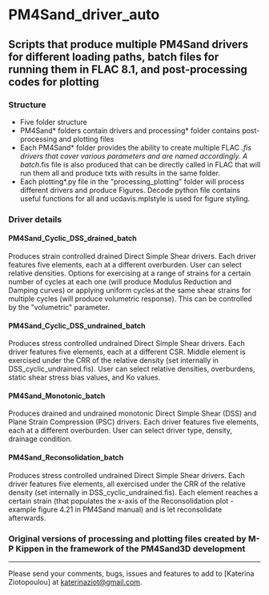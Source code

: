 # PM4Sand_driver_auto
## Scripts that produce multiple PM4Sand drivers for different loading paths, batch files for running them in FLAC 8.1, and post-processing codes for plotting

### Structure

- Five folder structure
- PM4Sand* folders contain drivers and processing* folder contains post-processing and plotting files
- Each PM4Sand* folder provides the ability to create multiple FLAC *.fis drivers that cover various parameters and are named accordingly. A batch*.fis file is also produced that can be directly called in FLAC that will run them all and produce txts with results in the same folder.
- Each plotting*.py file in the "processing_plotting" folder will process different drivers and produce Figures. Decode python file contains useful functions for all and ucdavis.mplstyle is used for figure styling.

### Driver details
#### PM4Sand_Cyclic_DSS_drained_batch
Produces strain controlled drained Direct Simple Shear drivers. Each driver features five elements, each at a different overburden. User can select relative densities. Options for exercising at a range of strains for a certain number of cycles at each one (will produce Modulus Reduction and Damping curves) or applying uniform cycles at the same shear strains for multiple cycles (will produce volumetric response). This can be controlled by the "volumetric" parameter.

#### PM4Sand_Cyclic_DSS_undrained_batch
Produces stress controlled undrained Direct Simple Shear drivers. Each driver features five elements, each at a different CSR. Middle element is exercised under the CRR of the relative density (set internally in DSS_cyclic_undrained.fis). User can select relative densities, overburdens, static shear stress bias values, and Ko values.

#### PM4Sand_Monotonic_batch
Produces drained and undrained monotonic Direct Simple Shear (DSS) and Plane Strain Compression (PSC) drivers. Each driver features five elements, each at a different overburden. User can select driver type, density, drainage condition.

#### PM4Sand_Reconsolidation_batch
Produces stress controlled undrained Direct Simple Shear drivers. Each driver features five elements, all exercised under the CRR of the relative density (set internally in DSS_cyclic_undrained.fis). Each element reaches a certain strain (that populates the x-axis of the Reconsolidation plot - example figure 4.21 in PM4Sand manual) and is let reconsolidate afterwards.

### Original versions of processing and plotting files created by M-P Kippen in the framework of the PM4Sand3D development

---

Please send your comments, bugs, issues and features to add to [Katerina Ziotopoulou] at katerinaziot@gmail.com.

